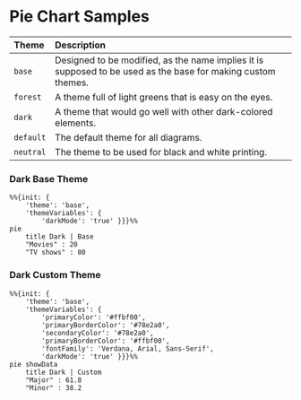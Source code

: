 # Pie Chart Samples

| Theme    | Description |
| :----    |  :--------- |
| `base`    |  Designed to be modified, as the name implies it is supposed to be used as the base for making custom themes. |
| `forest`  |  A theme full of light greens that is easy on the eyes. |
| `dark`    |  A theme that would go well with other dark-colored elements. |
| `default` |  The default theme for all diagrams. |
| `neutral` |  The theme to be used for black and white printing. |


### Dark Base Theme
```mermaid
%%{init: {
    'theme': 'base',
    'themeVariables': {
        'darkMode': 'true' }}}%%
pie
    title Dark | Base
    "Movies" : 20
    "TV shows" : 80
```

### Dark Custom Theme
```mermaid
%%{init: {
    'theme': 'base',
    'themeVariables': {
        'primaryColor': '#ffbf00',
        'primaryBorderColor': '#78e2a0',
        'secondaryColor': '#78e2a0',
        'primaryBorderColor': '#ffbf00',
        'fontFamily': 'Verdana, Arial, Sans-Serif',
        'darkMode': 'true' }}}%%
pie showData
    title Dark | Custom
    "Major" : 61.8
    "Minor" : 38.2
```

